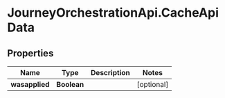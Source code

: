 # JourneyOrchestrationApi.CacheApiData

## Properties

Name | Type | Description | Notes
------------ | ------------- | ------------- | -------------
**wasapplied** | **Boolean** |  | [optional] 


